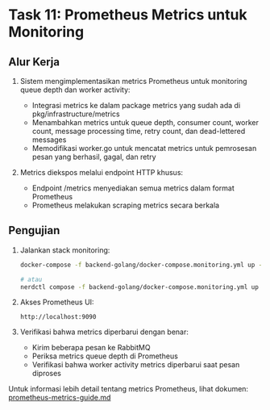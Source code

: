 # Task 11: Prometheus Metrics untuk Monitoring

## Alur Kerja

1. Sistem mengimplementasikan metrics Prometheus untuk monitoring queue depth dan worker activity:
   - Integrasi metrics ke dalam package metrics yang sudah ada di pkg/infrastructure/metrics
   - Menambahkan metrics untuk queue depth, consumer count, worker count, message processing time, retry count, dan dead-lettered messages
   - Memodifikasi worker.go untuk mencatat metrics untuk pemrosesan pesan yang berhasil, gagal, dan retry

2. Metrics diekspos melalui endpoint HTTP khusus:
   - Endpoint /metrics menyediakan semua metrics dalam format Prometheus
   - Prometheus melakukan scraping metrics secara berkala

## Pengujian

1. Jalankan stack monitoring:
   ```bash
   docker-compose -f backend-golang/docker-compose.monitoring.yml up -d

   # atau
   nerdctl compose -f backend-golang/docker-compose.monitoring.yml up -d
   ```

2. Akses Prometheus UI:
   ```
   http://localhost:9090
   ```

3. Verifikasi bahwa metrics diperbarui dengan benar:
   - Kirim beberapa pesan ke RabbitMQ
   - Periksa metrics queue depth di Prometheus
   - Verifikasi bahwa worker activity metrics diperbarui saat pesan diproses

Untuk informasi lebih detail tentang metrics Prometheus, lihat dokumen: [prometheus-metrics-guide.md](../docs/test/prometheus-metrics-guide.md)
